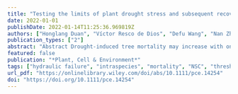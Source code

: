 ```yaml
---
title: "Testing the limits of plant drought stress and subsequent recovery in four provenances of a widely distributed subtropical tree species"
date: 2022-01-01
publishDate: 2022-01-14T11:25:36.969819Z
authors: ["Honglang Duan", "Víctor Resco de Dios", "Defu Wang", "Nan Zhao", "Guomin Huang", "Wenfei Liu", "Jianping Wu", "Shuangxi Zhou", "Brendan Choat", "David T. Tissue"]
publication_types: ["2"]
abstract: "Abstract Drought-induced tree mortality may increase with ongoing climate change. Unraveling the links between stem hydraulics and mortality thresholds, and the effects of intraspecific variation, remain important unresolved issues. We conducted a water manipulation experiment in a rain-out shelter, using four provenances of Schima superba originating from a gradient of annual precipitation (1124–1796 mm) and temperature (16.4–22.4°C). Seedlings were droughted to three levels of percentage loss of hydraulic conductivity (i.e., P50, P88 and P99) and subsequently rewatered to field capacity for 30 days; traits related to water and carbon relations were measured. The lethal water potential associated with incipient mortality was between P50 and P88. Seedlings exhibited similar drought responses in xylem water potential, hydraulic conductivity and gas exchange. Upon rehydration, patterns of gas exchange differed among provenances but were not related to the climate at the origin. The four provenances exhibited a similar degree of stem hydraulic recovery, which was correlated with the magnitude of antecedent drought and stem soluble sugar at the end of the drought. Results suggest that there were intraspecific differences in the capacity of S. superba seedlings for carbon assimilation during recovery, indicating a decoupling between gas exchange recovery and stem hydraulics across provenances."
featured: false
publication: "*Plant, Cell & Environment*"
tags: ["hydraulic failure", "intraspecies", "mortality", "NSC", "threshold"]
url_pdf: "https://onlinelibrary.wiley.com/doi/abs/10.1111/pce.14254"
doi: "https://doi.org/10.1111/pce.14254"
---
```



